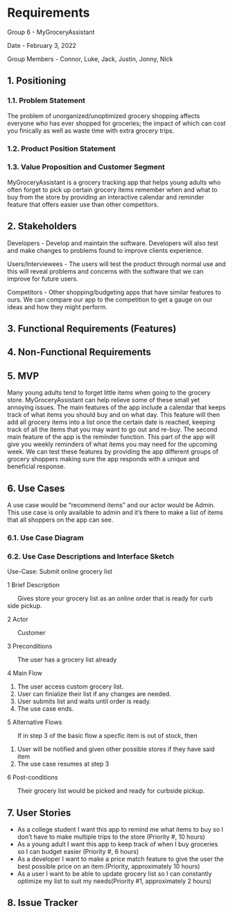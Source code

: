 # Requirements

Group 6 - MyGroceryAssistant

Date - February 3, 2022

Group Members - Connor, Luke, Jack, Justin, Jonny, Nick

## 1. Positioning

### 1.1. Problem Statement
The problem of unorganized/unoptimized grocery shopping affects everyone who has ever shopped for groceries;
the impact of which can cost you finically as well as waste time with extra grocery trips.

### 1.2. Product Position Statement

### 1.3. Value Proposition and Customer Segment
MyGroceryAssistant is a grocery tracking app that helps young adults who often forget to pick up certain grocery items remember when and what to buy from the store by providing an interactive calendar and reminder feature that offers easier use than other competitors. 


## 2. Stakeholders
Developers - Develop and maintain the software. Developers will also test and make changes to problems found to improve clients experience.

Users/Interviewees - The users will test the product through normal use and this will reveal problems and concerns with the software that we can improve for future users.

Competitors - Other shopping/budgeting apps that have similar features to ours. We can compare our app to the competition to get a gauge on our ideas and how they might perform. 

## 3. Functional Requirements (Features)

## 4. Non-Functional Requirements

## 5. MVP
Many young adults tend to forget little items when going to the grocery store. MyGroceryAssistant can help relieve some of these small yet annoying issues. The main features of the app include a calendar that keeps track of what items you should buy and on what day. This feature will then add all grocery items into a list once the certain date is reached, keeping track of all the items that you may want to go out and re-buy. The second main feature of the app is the reminder function. This part of the app will give you weekly reminders of what items you may need for the upcoming week. We can test these features by providing the app different groups of grocery shoppers making sure the app responds with a unique and beneficial response.

## 6. Use Cases

A use case would be “recommend items” and our actor would be Admin. This use case is only available to admin and it’s there to make a list of items that all shoppers on the app can see.

### 6.1. Use Case Diagram

### 6.2. Use Case Descriptions and Interface Sketch

Use-Case: Submit online grocery list

1 Brief Description

&nbsp;&nbsp;&nbsp;&nbsp;&nbsp;&nbsp;Gives store your grocery list as an online order that is ready for curb side pickup.

2 Actor

&nbsp;&nbsp;&nbsp;&nbsp;&nbsp;&nbsp;Customer

3 Preconditions

&nbsp;&nbsp;&nbsp;&nbsp;&nbsp;&nbsp;The user has a grocery list already

4 Main Flow

1.	The user access custom grocery list.
2.	User can finialize their list if any changes are needed.
3.	User submits list and waits until order is ready.
4.	The use case ends.
	
5 Alternative Flows

&nbsp;&nbsp;&nbsp;&nbsp;&nbsp;&nbsp;If in step 3 of the basic flow a specfic item is out of stock, then 

1.	User will be notified and given other possible stores if they have said item
2.	The use case resumes at step 3

6 Post-conditions
	
&nbsp;&nbsp;&nbsp;&nbsp;&nbsp;&nbsp;Their grocery list would be picked and ready for curbside pickup.
  
## 7. User Stories

* As a college student I want this app to remind me what items to buy so I don’t have to make multiple trips to the store (Priority #, 10 hours)
* As a young adult I want this app to keep track of when I buy groceries so I can budget easier (Priority #, 6 hours)
* As a developer I want to make a price match feature to give the user the best possible price on an item.(Priority, approximately 10 hours)
* As a user I want to be able to update grocery list so I can constantly optimize my list to suit my needs(Priority #1, approximately 2 hours)
  
## 8. Issue Tracker
